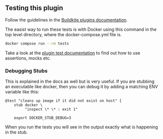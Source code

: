 ## Testing this plugin

Follow the guidelines in the [Buildkite plugins documentation](https://buildkite.com/docs/plugins/writing#step-5-add-a-test).

The easist way to run these tests is with Docker using this command in the top
level directory, where the docker-compose.yml file is.

```sh
docker compose run --rm tests
```

Take a look at the [plugin test documentation](https://github.com/buildkite-plugins/buildkite-plugin-tester) to find out how to use assertions, mocks etc.

### Debugging Stubs

This is explained in the docs as well but is very useful. If you are stubbing an
executable like docker, then you can debug it by adding a matching ENV variable
like this:

```
@test "cleans up image if it did not exist on host" {
    stub docker \
         "inspect \* \* : exit 1"

    export DOCKER_STUB_DEBUG=3

```

When you run the tests you will see in the output exactly what is happening in the stub.
